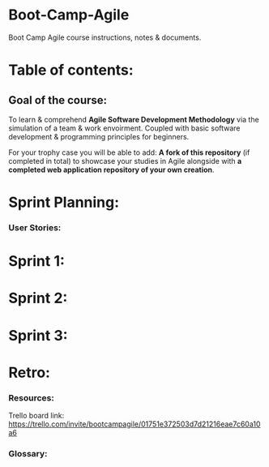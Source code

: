 # Boot-Camp-Agile
Boot Camp Agile course instructions, notes & documents. 

# Table of contents:

## Goal of the course: 
To learn & comprehend **Agile Software Development Methodology** via the simulation of a team & work envoirment. Coupled with basic software development & programming principles for beginners. 

For your trophy case you will be able to add: **A fork of this repository** (if completed in total) to showcase your studies in Agile alongside with **a completed web application repository of your own creation**. 

# Sprint Planning:

### User Stories:

# Sprint 1:

# Sprint 2: 

# Sprint 3:

# Retro:

### Resources:

Trello board link: https://trello.com/invite/bootcampagile/01751e372503d7d21216eae7c60a10a6

### Glossary:
